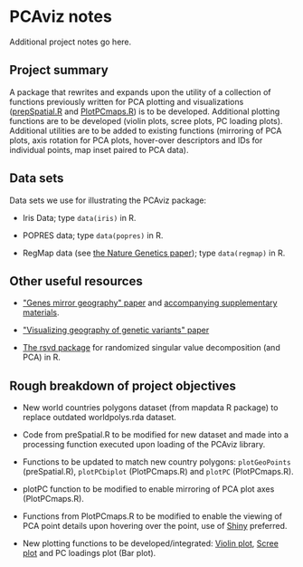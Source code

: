 # PCAviz notes

Additional project notes go here.

## Project summary

A package that rewrites and expands upon the utility of a collection
of functions previously written for PCA plotting and visualizations
([prepSpatial.R](inst/original-files/code/prepSpatial.R) and
[PlotPCmaps.R](inst/original-files/code/PlotPCmaps.R)) is to be developed.
Additional plotting functions are to be developed (violin plots, scree
plots, PC loading plots). Additional utilities are to be added to
existing functions (mirroring of PCA plots, axis rotation for PCA
plots, hover-over descriptors and IDs for individual points, map inset
paired to PCA data).

## Data sets

Data sets we use for illustrating the PCAviz package:

+ Iris Data; type `data(iris)` in R.

+ POPRES data; type `data(popres)` in R.

+ RegMap data (see
  [the Nature Genetics paper](inst/original-files/etc/regmap.pdf)); type
  `data(regmap)` in R.

## Other useful resources

+ ["Genes mirror geography" paper](inst/original-files/etc/novembre2008.pdf)
  and [accompanying supplementary
materials](inst/original-files/etc/novembre2008-supplement.pdf).

+ ["Visualizing geography of genetic variants" paper](inst/original-files/etc/marcus2016.pdf)

+ [The rsvd package](http://github.com/Benli11/rSVD) for randomized
  singular value decomposition (and PCA) in R.

## Rough breakdown of project objectives

+ New world countries polygons dataset (from mapdata R package) to
replace outdated worldpolys.rda dataset.

+ Code from preSpatial.R to be modified for new dataset and made into
a processing function executed upon loading of the PCAviz library.

+ Functions to be updated to match new country polygons: `plotGeoPoints`
(preSpatial.R), `plotPCbiplot` (PlotPCmaps.R) and `plotPC` (PlotPCmaps.R).

+ plotPC function to be modified to enable mirroring of PCA plot axes
(PlotPCmaps.R).

+ Functions from PlotPCmaps.R to be modified to enable the viewing of
PCA point details upon hovering over the point, use of
[Shiny](http://shiny.rstudio.com/reference/shiny/latest/hoverOpts.html)
preferred.
  
+ New plotting functions to be developed/integrated:
[Violin plot](http://cran.r-project.org/package=vioplot),
[Scree plot](http://stat.ethz.ch/R-manual/R-devel/library/stats/html/screeplot.html) and PC loadings plot (Bar plot).

